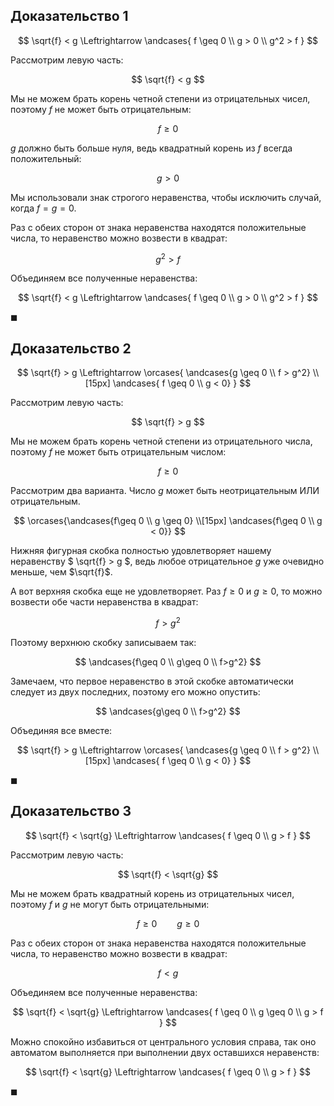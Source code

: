 ## Доказательство 1

$$ \sqrt{f} < g \Leftrightarrow \andcases{ f \geq 0 \\ g > 0 \\ g^2 > f } $$

Рассмотрим левую часть:

$$ \sqrt{f} < g $$

Мы не можем брать корень четной степени из отрицательных чисел, поэтому $f$ не может быть отрицательным:

$$ f \geq 0 $$

$g$ должно быть больше нуля, ведь квадратный корень из $f$ всегда положительный:

$$ g > 0 $$

Мы использовали знак строгого неравенства, чтобы исключить случай, когда $f=g=0$.

Раз с обеих сторон от знака неравенства находятся положительные числа, то неравенство можно возвести в квадрат:

$$ g^2 > f $$

Объединяем все полученные неравенства:

$$ \sqrt{f} < g \Leftrightarrow \andcases{ f \geq 0 \\ g > 0 \\ g^2 > f } $$

$\blacksquare$

## Доказательство 2

$$ \sqrt{f} > g \Leftrightarrow \orcases{ \andcases{g \geq 0 \\ f > g^2} \\[15px] \andcases{ f \geq 0 \\ g < 0} } $$

Рассмотрим левую часть:

$$ \sqrt{f} > g $$

Мы не можем брать корень четной степени из отрицательного числа, поэтому $f$ не может быть отрицательным числом:

$$ f \geq 0 $$

Рассмотрим два варианта. Число $g$ может быть неотрицательным ИЛИ отрицательным.

$$ \orcases{\andcases{f\geq 0 \\ g \geq 0} \\[15px] \andcases{f\geq 0 \\ g < 0}} $$

Нижняя фигурная скобка полностью удовлетворяет нашему неравенству $ \sqrt{f} > g $, ведь любое отрицательное $g$ уже очевидно меньше, чем $\sqrt{f}$.

А вот верхняя скобка еще не удовлетворяет. Раз $f\geq 0$ и $g\geq 0$, то можно возвести обе части неравенства в квадрат:

$$ f > g^2 $$

Поэтому верхнюю скобку записываем так:

$$ \andcases{f\geq 0 \\ g\geq 0 \\ f>g^2} $$

Замечаем, что первое неравенство в этой скобке автоматически следует из двух последних, поэтому его можно опустить:

$$ \andcases{g\geq 0 \\ f>g^2} $$

Объединяя все вместе:

$$ \sqrt{f} > g \Leftrightarrow \orcases{ \andcases{g \geq 0 \\ f > g^2} \\[15px] \andcases{ f \geq 0 \\ g < 0} } $$

$\blacksquare$

## Доказательство 3

$$ \sqrt{f} < \sqrt{g} \Leftrightarrow \andcases{ f \geq 0 \\ g > f } $$

Рассмотрим левую часть:

$$ \sqrt{f} < \sqrt{g} $$

Мы не можем брать квадратный корень из отрицательных чисел, поэтому $f$ и $g$ не могут быть отрицательными:

$$ f \geq 0 \qquad g \geq 0 $$

Раз с обеих сторон от знака неравенства находятся положительные числа, то неравенство можно возвести в квадрат:

$$ f < g $$

Объединяем все полученные неравенства:

$$ \sqrt{f} < \sqrt{g} \Leftrightarrow \andcases{ f \geq 0 \\ g \geq 0 \\ g > f } $$

Можно спокойно избавиться от центрального условия справа, так оно автоматом выполняется при выполнении двух оставшихся неравенств:

$$ \sqrt{f} < \sqrt{g} \Leftrightarrow \andcases{ f \geq 0 \\ g > f } $$

$\blacksquare$